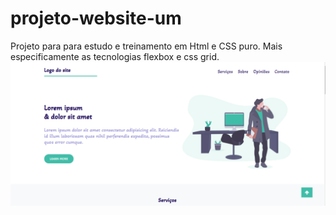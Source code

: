 # projeto-website-um
Projeto para para estudo e treinamento em Html e CSS puro. Mais especificamente as tecnologias flexbox e css grid.
![Print do banner principal do site](https://github.com/AdelsonMS16/projeto-website-um/blob/main/assets/images/print-do-site.png)
